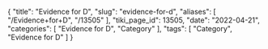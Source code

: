 {
    "title": "Evidence for D",
    "slug": "evidence-for-d",
    "aliases": [
        "/Evidence+for+D",
        "/13505"
    ],
    "tiki_page_id": 13505,
    "date": "2022-04-21",
    "categories": [
        "Evidence for D",
        "Category"
    ],
    "tags": [
        "Category",
        "Evidence for D"
    ]
}